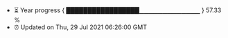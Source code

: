 - ⏳ Year progress { █████████████████▁▁▁▁▁▁▁▁▁▁▁▁▁ } 57.33 %
- ⏰ Updated on Thu, 29 Jul 2021 06:26:00 GMT


